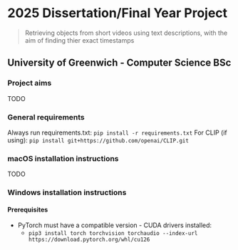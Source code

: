 # 2025 Dissertation/Final Year Project
> Retrieving objects from short videos using text descriptions, with the aim of finding thier exact timestamps
## University of Greenwich - Computer Science BSc
### Project aims
TODO

### General requirements
Always run requirements.txt: `pip install -r requirements.txt`
For CLIP (if using): `pip install git+https://github.com/openai/CLIP.git`

### macOS installation instructions
TODO


### Windows installation instructions
#### Prerequisites
 - PyTorch must have a compatible version - CUDA drivers installed:
    - `pip3 install torch torchvision torchaudio --index-url https://download.pytorch.org/whl/cu126`
